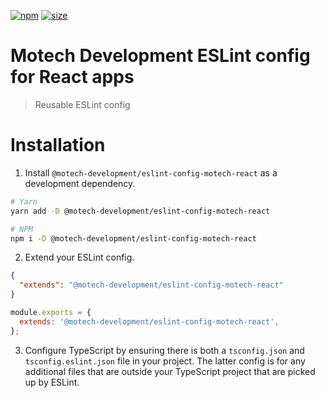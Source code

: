 [npm]: https://img.shields.io/npm/v/@motech-development/eslint-config-motech-react
[npm-url]: https://www.npmjs.com/package/@motech-development/eslint-config-motech-react
[size]: https://packagephobia.now.sh/badge?p=@motech-development/eslint-config-motech-react
[size-url]: https://packagephobia.now.sh/result?p=@motech-development/eslint-config-motech-react

[![npm][npm]][npm-url]
[![size][size]][size-url]

# Motech Development ESLint config for React apps

> Reusable ESLint config

# Installation

1. Install `@motech-development/eslint-config-motech-react` as a development dependency.

```bash
# Yarn
yarn add -D @motech-development/eslint-config-motech-react

# NPM
npm i -D @motech-development/eslint-config-motech-react
```

2. Extend your ESLint config.

```json
{
  "extends": "@motech-development/eslint-config-motech-react"
}
```

```js
module.exports = {
  extends: '@motech-development/eslint-config-motech-react',
};
```

3. Configure TypeScript by ensuring there is both a `tsconfig.json` and `tsconfig.eslint.json` file in your project. The latter config is for any additional files that are outside your TypeScript project that are picked up by ESLint.
